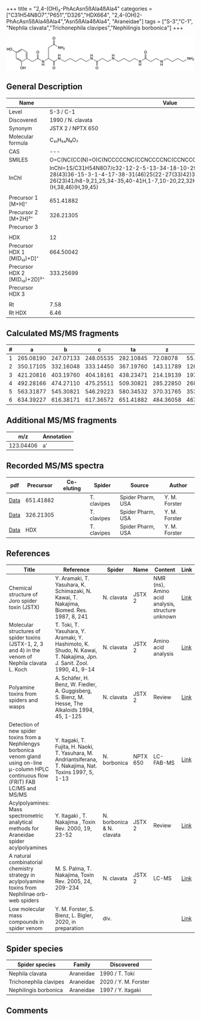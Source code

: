 +++
title = "2,4-(OH)₂-PhAcAsn5ßAla4ßAla4"
categories = ["C31H54N8O7","P651","D326","HDX664",
"2,4-(OH)2-PhAcAsn5ßAla4ßAla4","Asn5ßAla4ßAla4",
"Araneidae"]
tags = ["S-3","C-1",
"Nephila clavata","Trichonephila clavipes","Nephilingis borbonica"]
+++

![](/img/2-4-OH2-PhAcAsn5bAla4bAla4.png)

## General Description

| Name                         | Value             |
|------------------------------|-------------------|
| Level                        | S-3 / C-1                 |
| Discovered                   | 1990 / N. clavata |
| Synonym                      | JSTX 2 / NPTX 650 |
| Molecular formula            | C₃₁H₅₄N₈O₇        |
| CAS                          | ---               |
| SMILES | O=C(NC(CC(N)=O)C(NCCCCCNC(CCNCCCCNC(CCNCCCCN)=O)=O)=O)CC1=CC=C(O)C=C1O  |
| InChI  | InChI=1S/C31H54N8O7/c32-12-2-5-13-34-18-10-29(44)37-16-7-6-14-35-19-11-28(43)36-15-3-1-4-17-38-31(46)25(22-27(33)42)39-30(45)20-23-8-9-24(40)21-26(23)41/h8-9,21,25,34-35,40-41H,1-7,10-20,22,32H2,(H2,33,42)(H,36,43)(H,37,44)(H,38,46)(H,39,45)  |
|                              |                   |
| Precursor 1 [M+H]⁺       | 651.41882      |
| Precursor 2 [M+2H]²⁺        | 326.21305       |
| Precursor 3                  |                   |
|                              |                   |
| HDX                          | 12                |
| Precursor HDX 1 [M(D₁₂)+D]⁺   | 664.50042         |
| Precursor HDX 2 [M(D₁₂)+2D]²⁺ | 333.25699         |
| Precursor HDX 3              |                   |
|                              |                   |
| Rt                           | 7.58                  |
| Rt HDX                       | 6.46                  |

## Calculated MS/MS fragments

| # | a         | b         | c         | ta        | z         | y         | tz        |
|---|-----------|-----------|-----------|-----------|-----------|-----------|-----------|
| 1 | 265.08190 | 247.07133 | 248.05535 | 282.10845 | 72.08078 | 55.05423 | 89.10732 |
| 2 | 350.17105 | 332.16048 | 333.14450 | 367.19760 | 143.11789 | 126.09134 | 160.14444 |
| 3 | 421.20816 | 403.19760 | 404.18161 | 438.23471 | 214.19139 | 197.16484 | 231.21794 |
| 4 | 492.28166 | 474.27110 | 475.25511 | 509.30821 | 285.22850 | 268.20195 | 302.25505 |
| 5 | 563.31877 | 545.30821 | 546.29223 | 580.34532 | 370.31765 | 353.29110 | 387.34420 |
| 6 | 634.39227 | 616.38171 | 617.36572 | 651.41882 | 484.36058 | 467.33403 | 501.38713 |

## Additional MS/MS fragments

| m/z       | Annotation |
|-----------|------------|
| 123.04406 | a'         |

## Recorded MS/MS spectra

| pdf | Precursor | Co-eluting | Spider | Source | Author |
|-----|-----------|------------|--------|--------|--------|
| [Data](/pdf/N-clavipes/651_2-4-OH2-PhAcAsn5bAla4bAla4_Nc.pdf) | 651.41882 |           | T. clavipes| Spider Pharm, USA | Y. M. Forster |
| [Data](/pdf/N-clavipes/651_2-4-OH2-PhAcAsn5bAla4bAla4_Nc_2.pdf) | 326.21305 |           | T. clavipes| Spider Pharm, USA | Y. M. Forster |
| [Data](/pdf/N-clavipes/651_2-4-OH2-PhAcAsn5bAla4bAla4_Nc_HDX.pdf) | HDX |           | T. clavipes| Spider Pharm, USA | Y. M. Forster |

## References

| Title                                                                                                                                          | Reference                                                                                                            | Spider                    | Name     | Content                                          | Link                                                                                                              |
|------------------------------------------------------------------------------------------------------------------------------------------------|----------------------------------------------------------------------------------------------------------------------|---------------------------|----------|--------------------------------------------------|-------------------------------------------------------------------------------------------------------------------|
| Chemical structure of Joro spider toxin (JSTX)                                                                                                 | Y. Aramaki, T. Yasuhara, K. Schimazaki, N. Kawai, T. Nakajima, Biomed. Res. 1987, 8, 241                             | N. clavata                | JSTX 2   | NMR (ns), Amino acid analysis, structure unknown | [Link](https://www.jstage.jst.go.jp/article/biomedres/8/4/8_241/_article)                                         |
| Molecular structures of spider toxins (JSTX-1, 2, 3 and 4) in the venom of Nephila clavata L. Koch                                             | T. Toki, T. Yasuhara, Y. Aramaki, Y. Hashimoto, K. Shudo, N. Kawai, T. Nakajima, Jpn. J. Sanit. Zool. 1990, 41, 9-14 | N. clavata                | JSTX 2   | Amino acid analysis                              | [Link](https://www.jstage.jst.go.jp/article/mez/41/1/41_KJ00000823475/_article)                                   |
| Polyamine toxins from spiders and wasps                                                                                                        | A. Schäfer, H. Benz, W. Fiedler, A. Guggisberg, S. Bienz, M. Hesse, The Alkaloids 1994, 45, 1-125                    | N. clavata                | JSTX 2   | Review                                           | [Link](https://www.sciencedirect.com/science/article/pii/S009995980860276X)                                       |
| Detection of new spider toxins from a Nephilengys borbonica venom gland using on-line µ-column HPLC continuous flow (FRIT) FAB LC/MS and MS/MS | Y. Itagaki, T. Fujita, H. Naoki, T. Yasuhara, M. Andriantsiferana, T. Nakajima, Nat. Toxins 1997, 5, 1-13            | N. borbonica              | NPTX 650 | LC-FAB-MS                                        | [Link](https://onlinelibrary.wiley.com/doi/abs/10.1002/%28SICI%29%281997%295%3A1%3C1%3A%3AAID-NT1%3E3.0.CO%3B2-8) |
| Acylpolyamines: Mass spectrometric analytical methods for Araneidae spider acylpolyamines                                                      | Y. Itagaki , T. Nakajima , Toxin Rev. 2000, 19, 23-52                                                                | N. borbonica & N. clavata | JSTX 2   | Review                                           | [Link](https://www.tandfonline.com/doi/abs/10.1081/TXR-100100314)                                                 |
| A natural combinatorial chemistry strategy in acylpolyamine toxins from Nephilinae orb-web spiders                                             | M. S. Palma, T. Nakajima, Toxin Rev. 2005, 24, 209-234                                                               | N. clavata                | JSTX 2   | LC-MS                                            | [Link](https://www.tandfonline.com/doi/abs/10.1081/TXR-200057857)                                                 |
| Low molecular mass compounds in spider venom      | Y. M. Forster, S. Bienz, L. Bigler, 2020, in preparation          | div.       |   |   | [Link](unknown) |

## Spider species

| Spider species        | Family    | Discovered        |
|-----------------------|-----------|-------------------|
| Nephila clavata       | Araneidae | 1990 / T. Toki    |
| Trichonephila clavipes | Araneidae | 2020 / Y. M. Forster |
| Nephilingis borbonica | Araneidae | 1997 / Y. Itagaki |

## Comments